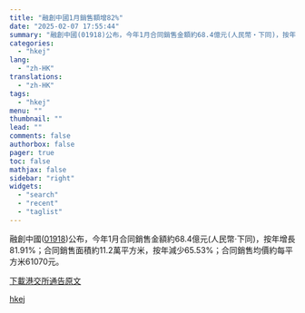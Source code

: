 ```yaml
---
title: "融創中國1月銷售額增82%"
date: "2025-02-07 17:55:44"
summary: "融創中國(01918)公布，今年1月合同銷售金額約68.4億元(人民幣‧下同)，按年增長81.91%..."
categories:
  - "hkej"
lang:
  - "zh-HK"
translations:
  - "zh-HK"
tags:
  - "hkej"
menu: ""
thumbnail: ""
lead: ""
comments: false
authorbox: false
pager: true
toc: false
mathjax: false
sidebar: "right"
widgets:
  - "search"
  - "recent"
  - "taglist"
---
```


融創中國([01918](https://stock360.hkej.com/quotePlus/01918))公布，今年1月合同銷售金額約68.4億元(人民幣‧下同)，按年增長81.91%；合同銷售面積約11.2萬平方米，按年減少65.53%；合同銷售均價約每平方米61070元。

[下載港交所通告原文](https://www1.hkexnews.hk/listedco/listconews/sehk/2025/0207/2025020700417_c.pdf)

[hkej](https://www2.hkej.com/instantnews/announcement/article/3995324/%E8%9E%8D%E5%89%B5%E4%B8%AD%E5%9C%8B1%E6%9C%88%E9%8A%B7%E5%94%AE%E9%A1%8D%E5%A2%9E82%25)

